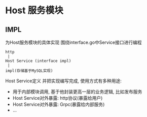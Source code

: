 # Host 服务模块

## IMPL
为Host服务模块的具体实现 围绕interface.go中Service接口进行编程

```
http
 |
Host Service (interface impl)
 |
impl(存储基于MySQL实现)

```

Host Service定义 并把实现编写完成, 使用方式有多种用途:
+ 用于内部模块调用, 基于他封装更高一层的业务逻辑, 比如发布服务
+ Host Service对外暴露: http协议(暴露给用户)
+ Host Service对外暴露: Grpc(暴露给内部服务)
+ ...